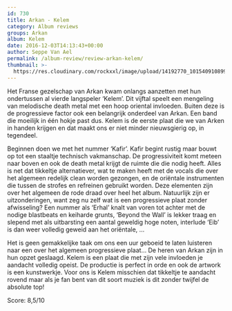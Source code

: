 ```yaml
---
id: 730
title: Arkan - Kelem
category: Album reviews
groups: Arkan
album: Kelem
date: 2016-12-03T14:13:43+00:00
author: Seppe Van Ael
permalink: /album-review/review-arkan-kelem/
thumbnail: >-
  https://res.cloudinary.com/rockxxl/image/upload/14192770_10154091089908043_8100762265543710586_n.jpg
---
```

Het Franse gezelschap van Arkan kwam onlangs aanzetten met hun ondertussen al vierde langspeler ‘Kelem’. Dit vijftal speelt een mengeling van melodische death metal met een hoop oriental invloeden. Buiten deze is de progressieve factor ook een belangrijk onderdeel van Arkan. Een band die moeilijk in één hokje past dus. Kelem is de eerste plaat die we van Arken in handen krijgen en dat maakt ons er niet minder nieuwsgierig op, in tegendeel.

Beginnen doen we met het nummer ‘Kafir’. Kafir begint rustig maar bouwt op tot een staaltje technisch vakmanschap. De progressiviteit komt meteen naar boven en ook de death metal krijgt de ruimte die die nodig heeft. Alles is net dat tikkeltje alternatiever, wat te maken heeft met de vocals die over het algemeen redelijk clean worden gezongen, en de oriëntale instrumenten die tussen de strofes en refreinen gebruikt worden. Deze elementen zijn over het algemeen de rode draad over heel het album. Natuurlijk zijn er uitzonderingen, want zeg nu zelf wat is een progressieve plaat zonder afwisseling? Een nummer als ‘Erhal’ knalt van voren tot achter met de nodige blastbeats en keiharde grunts, ‘Beyond the Wall’ is lekker traag en slepend met als uitbarsting een aantal geweldig hoge noten, interlude ‘Eib’ is dan weer volledig geweid aan het oriëntale, …

Het is geen gemakkelijke taak om ons een uur geboeid te laten luisteren naar een over het algemeen progressieve plaat… De heren van Arkan zijn in hun opzet geslaagd. Kelem is een plaat die met zijn vele invloeden je aandacht volledig opeist. De productie is perfect in orde en ook de artwork is een kunstwerkje. Voor ons is Kelem misschien dat tikkeltje te aandacht rovend maar als je fan bent van dit soort muziek is dit zonder twijfel de absolute top!

Score: 8,5/10


